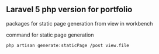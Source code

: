 ## Laravel 5 php version for portfolio

packages for static page generation from view in workbench

command for static page generation

    php artisan generate:staticPage /post view.file
